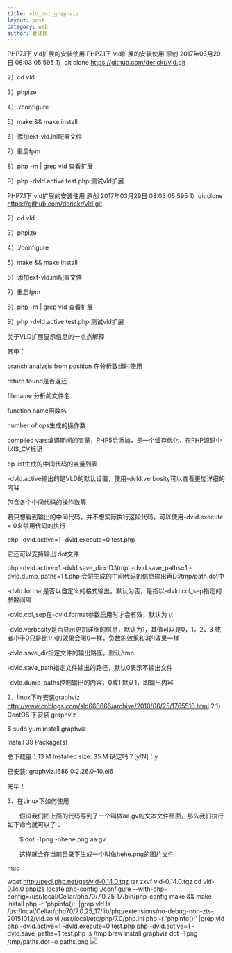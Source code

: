 ```yaml
---
title: vld_dot_graphviz
layout: post
category: web
author: 夏泽民
---
```

<!-- more -->
PHP7.1下 vld扩展的安装使用
PHP7.1下 vld扩展的安装使用
原创 2017年03月29日 08:03:05 595
1）git clone https://github.com/derickr/vld.git

2）cd vld

3）phpize

4）./configure

5）make && make install

6）添加ext-vld.ini配置文件

7）重启fpm 

8）php -m | grep vld 查看扩展

9）php -dvld.active test.php 测试vld扩展

PHP7.1下 vld扩展的安装使用
原创 2017年03月29日 08:03:05 595
1）git clone https://github.com/derickr/vld.git

2）cd vld

3）phpize

4）./configure

5）make && make install

6）添加ext-vld.ini配置文件

7）重启fpm 

8）php -m | grep vld 查看扩展

9）php -dvld.active test.php 测试vld扩展



关于VLD扩展显示信息的一点点解释


其中：

branch analysis from position 在分析数组时使用

return found是否返还

filename 分析的文件名

function name函数名

number of ops生成的操作数

compiled vars编译期间的变量，PHP5后添加，是一个缓存优化，在PHP源码中以IS_CV标记

op list生成的中间代码的变量列表



-dvld.active输出的是VLD的默认设置，使用-dvld.verbosity可以查看更加详细的内容

包含各个中间代码的操作数等



若只想看到输出的中间代码，并不想实际执行这段代码，可以使用-dvld.execute = 0来禁用代码的执行

php -dvld.active=1 -dvld.execute=0 test.php

它还可以支持输出.dot文件

php -dvld.active=1 -dvld.save_dir='D:\tmp' -dvld.save_paths=1 -dvld.dump_paths=1 t.php 会将生成的中间代码的信息输出再D:/tmp/path.dot中



-dvld.format是否以自定义的格式输出，默认为否，是指以-dvld.col_sep指定的参数间隔

-dvld.col_sep在-dvld.format参数启用时才会有效，默认为 \t

-dvld.verbosity是否显示更加详细的信息，默认为1，其值可以是0，1，2，3 或者小于0只是比1小的效果会喝0一样，负数的效果和3的效果一样

-dvld.save_dir指定文件的输出路径，默认/tmp

-dvld.save_path指定文件输出的路径，默认0表示不输出文件

-dvld.dump_paths控制输出的内容，0或1 默认1，即输出内容


2、linux下咋安装graphviz
http://www.cnblogs.com/sld666666/archive/2010/06/25/1765510.html
2.1）CentOS 下安装 graphviz

$ sudo yum install graphviz

Install 39 Package(s)

总下载量：13 M
Installed size: 35 M
确定吗？[y/N]：y

已安装:
graphviz.i686 0:2.26.0-10.el6

完毕！

3、在Linux下如何使用

　　假设我们把上面的代码写到了一个叫做aa.gv的文本文件里面，那么我们执行如下命令就可以了：

　　$ dot -Tpng -ohehe.png aa.gv

　　这样就会在当前目录下生成一个叫做hehe.png的图片文件
　　

mac

wget http://pecl.php.net/get/vld-0.14.0.tgz
tar zxvf vld-0.14.0.tgz
cd vld-0.14.0
phpize
locate php-config
./configure --with-php-config=/usr/local/Cellar/php70/7.0.25_17/bin/php-config
 make && make install
 php -r 'phpinfo();' |grep vld
 ls /usr/local/Cellar/php70/7.0.25_17/lib/php/extensions/no-debug-non-zts-20151012/vld.so
 vi  /usr/local/etc/php/7.0/php.ini
 php -r 'phpinfo();' |grep vld
 php -dvld.active=1 -dvld.execute=0 test.php
 php -dvld.active=1 -dvld.save_paths=1 test.php
 ls /tmp
 brew install graphviz
 dot -Tpng /tmp/paths.dot -o paths.png
<img src="{{site.url}}{{site.baseurl}}/img/paths.png"/>
